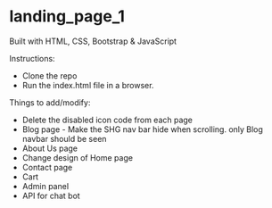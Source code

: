 # landing_page_1
Built with HTML, CSS, Bootstrap & JavaScript

Instructions:
- Clone the repo
- Run the index.html file in a browser.

Things to add/modify:
- Delete the disabled icon code from each page
- Blog page - Make the SHG nav bar hide when scrolling. only Blog navbar should be seen
- About Us page
- Change design of Home page
- Contact page
- Cart 
- Admin panel
- API for chat bot


